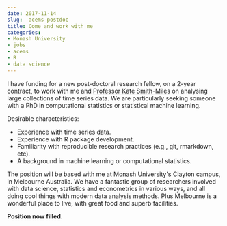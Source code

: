 ```yaml
---
date: 2017-11-14
slug:  acems-postdoc
title: Come and work with me
categories:
- Monash University
- jobs
- acems
- R
- data science
---
```


I have funding for a new post-doctoral research fellow, on a 2-year contract, to work with me and [Professor Kate Smith-Miles](http://katesmithmiles.wixsite.com/home) on analysing large collections of time series data. We are particularly seeking someone with a PhD in computational statistics or statistical machine learning.

Desirable characteristics:

 * Experience with time series data.
 * Experience with R package development.
 * Familiarity with reproducible research practices (e.g., git, rmarkdown, etc).
 * A background in machine learning or computational statistics.

The position will be based with me at Monash University's Clayton campus, in Melbourne Australia. We have a fantastic group of researchers involved with data science, statistics and econometrics in various ways, and all doing cool things with modern data analysis methods. Plus Melbourne is a wonderful place to live, with great food and superb facilities.

**Position now filled.**